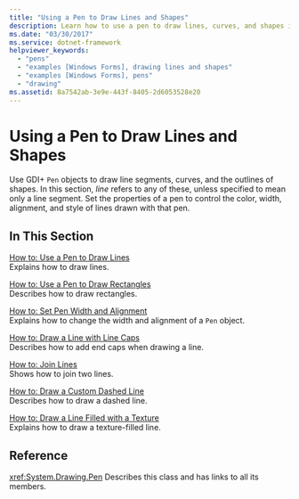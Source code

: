 ```yaml
---
title: "Using a Pen to Draw Lines and Shapes"
description: Learn how to use a pen to draw lines, curves, and shapes in Windows Forms using a selection of topics and tutorials.
ms.date: "03/30/2017"
ms.service: dotnet-framework
helpviewer_keywords: 
  - "pens"
  - "examples [Windows Forms], drawing lines and shapes"
  - "examples [Windows Forms], pens"
  - "drawing"
ms.assetid: 8a7542ab-3e9e-443f-8405-2d6053528e20
---
```

# Using a Pen to Draw Lines and Shapes

Use GDI+ `Pen` objects to draw line segments, curves, and the outlines of shapes. In this section, *line* refers to any of these, unless specified to mean only a line segment. Set the properties of a pen to control the color, width, alignment, and style of lines drawn with that pen.

## In This Section

[How to: Use a Pen to Draw Lines](how-to-use-a-pen-to-draw-lines.md)\
Explains how to draw lines.

[How to: Use a Pen to Draw Rectangles](how-to-use-a-pen-to-draw-rectangles.md)\
Describes how to draw rectangles.

[How to: Set Pen Width and Alignment](how-to-set-pen-width-and-alignment.md)\
Explains how to change the width and alignment of a `Pen` object.

[How to: Draw a Line with Line Caps](how-to-draw-a-line-with-line-caps.md)\
Describes how to add end caps when drawing a line.

[How to: Join Lines](how-to-join-lines.md)\
Shows how to join two lines.

[How to: Draw a Custom Dashed Line](how-to-draw-a-custom-dashed-line.md)\
Describes how to draw a dashed line.

[How to: Draw a Line Filled with a Texture](how-to-draw-a-line-filled-with-a-texture.md)\
Explains how to draw a texture-filled line.

## Reference

<xref:System.Drawing.Pen>
Describes this class and has links to all its members.

